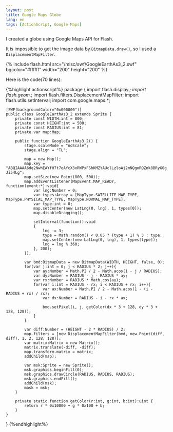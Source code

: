 ```yaml
---
layout: post
title: Google Maps Globe
lang: en
tags: [ActionScript, Google Maps]
---
```

I created a globe using Google Maps API for Flash.

It is impossible to get the image data by `BitmapData.draw()`, so I used a `DisplacementMapFilter`.

{% include flash.html src="/misc/swf/GoogleEarthAs3_2.swf" bgcolor="#ffffff" width="200" height="200" %}

Here is the code(70 lines):

{%highlight actionscript%}
package {
    import flash.display.*;
    import flash.geom.*;
    import flash.filters.DisplacementMapFilter;
    import flash.utils.setInterval;
    import com.google.maps.*;

    [SWF(backgroundColor="0x000000")]
    public class GoogleEarthAs3_2 extends Sprite {
        private const WIDTH:int = 800;
        private const HEIGHT:int = 500;
        private const RADIUS:int = 81;
        private var map:Map;

        public function GoogleEarthAs3_2() {
            stage.scaleMode = "noScale";
            stage.align = "TL";

            map = new Map();
            map.key = "ABQIAAAA6de2NwhEAYfH7t7oAYcX3xRWPxFShKMZYAUclLzloAj2mNQgoRQZnk8BRyG0g_m2di3bWaT-Ji54Lg";
            map.setSize(new Point(800, 500));
            map.addEventListener(MapEvent.MAP_READY, function(event:*):void{
                var lng:Number = 0;
                var types:Array = [MapType.SATELLITE_MAP_TYPE, MapType.PHYSICAL_MAP_TYPE, MapType.NORMAL_MAP_TYPE];
                var type:int = 0;
                map.setCenter(new LatLng(0, lng), 1, types[0]);
                map.disableDragging();

                setInterval(function():void
                {
                    lng -= 3;
                    type = Math.random() < 0.05 ? (type + 1) % 3 : type;
                    map.setCenter(new LatLng(0, lng), 1, types[type]);
                    lng = lng % 360;
                }, 200);
            });

            var bmd:BitmapData = new BitmapData(WIDTH, HEIGHT, false, 0);
            for(var j:int = 0; j < RADIUS * 2; j++){
                var ay:Number = Math.PI / 2 - Math.acos(1 - j / RADIUS);
                var dy:Number = RADIUS - j - RADIUS * ay;
                var rx:Number = RADIUS * Math.cos(ay);
                for(var i:int = RADIUS - rx; i < RADIUS + rx; i++){
                    var ax:Number = Math.PI / 2 - Math.acos(1 - (i - RADIUS + rx) / rx);
                    var dx:Number = RADIUS - i - rx * ax;

                    bmd.setPixel(i, j, getColor(dx * 3 + 128, dy * 3 + 128, 128));
                }
            }

            var diff:Number = (HEIGHT - 2 * RADIUS) / 2;
            map.filters = [new DisplacementMapFilter(bmd, new Point(diff, diff), 1, 2, 128, 128)];
            var matrix:Matrix = new Matrix();
            matrix.translate(-diff, -diff);
            map.transform.matrix = matrix;
            addChild(map);

            var msk:Sprite = new Sprite();
            msk.graphics.beginFill(0);
            msk.graphics.drawCircle(RADIUS, RADIUS, RADIUS);
            msk.graphics.endFill();
            addChild(msk);
            mask = msk;
        }

        private static function getColor(r:int, g:int, b:int):uint {
            return r * 0x10000 + g * 0x100 + b;
        }
    }
}
{%endhighlight%}